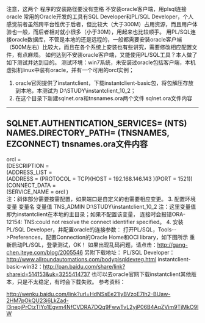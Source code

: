 注意，这两个 程序的安装路径要没有空格
不安装oracle客户端，用plsql连接oracle
常用的Oracle开发的工具有SQL Developer和PL/SQL Developer，个人感觉前者虽然跨平台性优于后者，但比较大（大于300M）占用资源，而且用户体验也一般，而后者相对就小很多（小于30M），用起来也比较顺手。
用PL/SQL连接oracle数据库，不管是本地的还是远程的，一般都需要安装oracle客户端（500M左右）比较大，而且在各个系统上安装也有些讲究，需要修改相应配置文件，有点麻烦。
如何达到不安装oracle客户端，又能使用PL/SQL工具？本人做了如下测试并达到目的。
测试环境：win7系统，未安装过oracle包括客户端，本机虚拟机linux中装有oracle，并有一个可用的orcl实例；
1. oracle官网提供了instantclient，下载instantclient-basic包，将包解压存放到本地，本测试为
    D:\STUDY\instantclient_10_2；
2. 在这个目录下新建sqlnet.ora和tnsnames.ora两个文件
sqlnet.ora文件内容
---------------------
SQLNET.AUTHENTICATION_SERVICES= (NTS)   
NAMES.DIRECTORY_PATH= (TNSNAMES, EZCONNECT)
tnsnames.ora文件内容
-------------------------
orcl =   
(DESCRIPTION =      
  (ADDRESS_LIST =         
    (ADDRESS = (PROTOCOL = TCP)(HOST = 192.168.146.143 )(PORT = 1521))      
  (CONNECT_DATA =        
    (SERVICE_NAME = orcl )      
注：斜体部分需要按需配置，如果端口是自定义的也需要相应变更。
3. 配置环境变量
变量名                       变量值
TNS_ADMIN            D:\STUDY\instantclient_10_2
注：这里变量值即为instantclient在本地的主目录；如果不配置该变量，
       连接时会报错ORA-12154: TNS:could not resolve the connect identifier specified。
4. 安装PL/SQL Developer，并配置oracle的连接参数：
    打开PL/SQL，Tools-->Preferences，配置Connection的Oracle Home和OCI library，如下图所示
 重新启动PL/SQL，登录测试，OK！
如果出现乱码问题，请点击：http://gang-chen.iteye.com/blog/2005546
另附下载地址：
PL/SQL Developer：http://www.allroundautomations.com/bodyplsqldevreg.html
instantclient-basic-win32：http://pan.baidu.com/share/link?shareid=514153&uk=3255414737
也可以去oracle官网下载instantclient其他版本，只是不太稳定，有时会下载失败。 
参考资料：

http://wenku.baidu.com/link?url=HdNSsEe21lyBVzoE7Ih2-BUaw-2HM7pOkQU23i6LkZad-I3nepjPrCtzTlYo1Egvm4NfCVDRA7DQq9FwwTvL2yjP06B4AqZVim9TjMkO9lW
